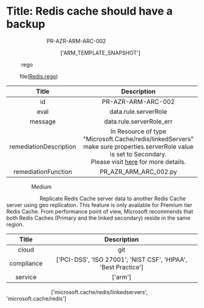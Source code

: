 



# Title: Redis cache should have a backup


***<font color="white">Master Test Id:</font>*** PR-AZR-ARM-ARC-002

***<font color="white">Master Snapshot Id:</font>*** ['ARM_TEMPLATE_SNAPSHOT']

***<font color="white">type:</font>*** rego

***<font color="white">rule:</font>*** file([Redis.rego])  
  
  
  
  

|Title|Description|
| :---: | :---: |
|id|PR-AZR-ARM-ARC-002|
|eval|data.rule.serverRole|
|message|data.rule.serverRole_err|
|remediationDescription|In Resource of type "Microsoft.Cache/redis/linkedServers" make sure properties.serverRole value is set to Secondary.<br>Please visit <a href='https://docs.microsoft.com/en-us/azure/templates/microsoft.cache/redis/linkedservers' target='_blank'>here</a> for more details.|
|remediationFunction|PR_AZR_ARM_ARC_002.py|


***<font color="white">Severity:</font>*** Medium

***<font color="white">Description:</font>*** Replicate Redis Cache server data to another Redis Cache server using geo replication. This feature is only available for Premium tier Redis Cache. From performance point of view, Microsoft recommends that both Redis Caches (Primary and the linked secondary) reside in the same region.  
  
  

|Title|Description|
| :---: | :---: |
|cloud|git|
|compliance|['PCI-DSS', 'ISO 27001', 'NIST CSF', 'HIPAA', 'Best Practice']|
|service|['arm']|


***<font color="white">Resource Types:</font>*** ['microsoft.cache/redis/linkedservers', 'microsoft.cache/redis']


[Redis.rego]: https://github.com/prancer-io/prancer-compliance-test/tree/master/azure/iac/Redis.rego
